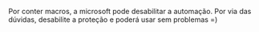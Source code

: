 Por conter macros, a microsoft pode desabilitar a automação. Por via das dúvidas, desabilite a proteção e poderá usar sem problemas =)

